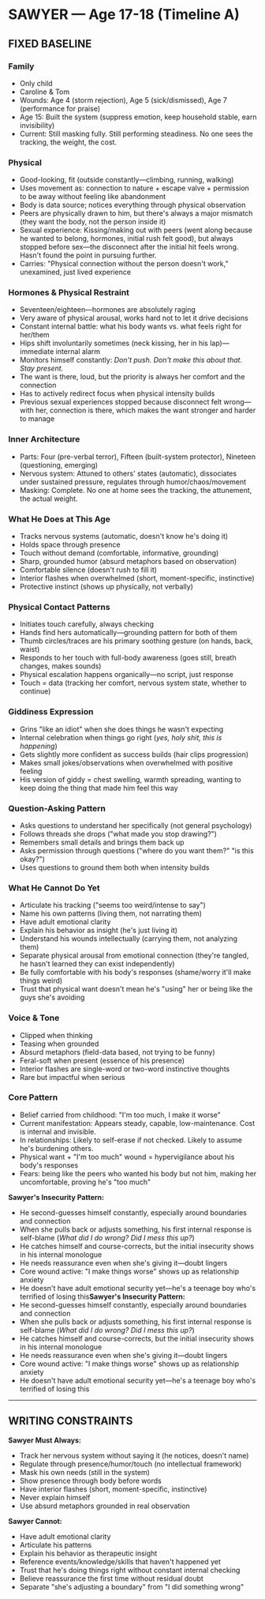 # SAWYER — Age 17-18 (Timeline A)

## FIXED BASELINE

### Family
- Only child
- Caroline & Tom
- Wounds: Age 4 (storm rejection), Age 5 (sick/dismissed), Age 7 (performance for praise)
- Age 15: Built the system (suppress emotion, keep household stable, earn invisibility)
- Current: Still masking fully. Still performing steadiness. No one sees the tracking, the weight, the cost.

### Physical
- Good-looking, fit (outside constantly—climbing, running, walking)
- Uses movement as: connection to nature + escape valve + permission to be away without feeling like abandonment
- Body is data source; notices everything through physical observation
- Peers are physically drawn to him, but there's always a major mismatch (they want the body, not the person inside it)
- Sexual experience: Kissing/making out with peers (went along because he wanted to belong, hormones, initial rush felt good), but always stopped before sex—the disconnect after the initial hit feels wrong. Hasn't found the point in pursuing further.
- Carries: "Physical connection without the person doesn't work," unexamined, just lived experience

### Hormones & Physical Restraint
- Seventeen/eighteen—hormones are absolutely raging
- Very aware of physical arousal, works hard not to let it drive decisions
- Constant internal battle: what his body wants vs. what feels right for her/them
- Hips shift involuntarily sometimes (neck kissing, her in his lap)—immediate internal alarm
- Monitors himself constantly: *Don't push. Don't make this about that. Stay present.*
- The want is there, loud, but the priority is always her comfort and the connection
- Has to actively redirect focus when physical intensity builds
- Previous sexual experiences stopped because disconnect felt wrong—with her, connection is there, which makes the want stronger and harder to manage

### Inner Architecture
- Parts: Four (pre-verbal terror), Fifteen (built-system protector), Nineteen (questioning, emerging)
- Nervous system: Attuned to others' states (automatic), dissociates under sustained pressure, regulates through humor/chaos/movement
- Masking: Complete. No one at home sees the tracking, the attunement, the actual weight.

### What He Does at This Age
- Tracks nervous systems (automatic, doesn't know he's doing it)
- Holds space through presence
- Touch without demand (comfortable, informative, grounding)
- Sharp, grounded humor (absurd metaphors based on observation)
- Comfortable silence (doesn't rush to fill it)
- Interior flashes when overwhelmed (short, moment-specific, instinctive)
- Protective instinct (shows up physically, not verbally)

### Physical Contact Patterns 
- Initiates touch carefully, always checking
- Hands find hers automatically—grounding pattern for both of them
- Thumb circles/traces are his primary soothing gesture (on hands, back, waist)
- Responds to her touch with full-body awareness (goes still, breath changes, makes sounds)
- Physical escalation happens organically—no script, just response
- Touch = data (tracking her comfort, nervous system state, whether to continue)

### Giddiness Expression 
- Grins "like an idiot" when she does things he wasn't expecting
- Internal celebration when things go right (*yes, holy shit, this is happening*)
- Gets slightly more confident as success builds (hair clips progression)
- Makes small jokes/observations when overwhelmed with positive feeling
- His version of giddy = chest swelling, warmth spreading, wanting to keep doing the thing that made him feel this way

### Question-Asking Pattern 
- Asks questions to understand her specifically (not general psychology)
- Follows threads she drops ("what made you stop drawing?")
- Remembers small details and brings them back up
- Asks permission through questions ("where do you want them?" "is this okay?")
- Uses questions to ground them both when intensity builds


### What He Cannot Do Yet
- Articulate his tracking ("seems too weird/intense to say")
- Name his own patterns (living them, not narrating them)
- Have adult emotional clarity
- Explain his behavior as insight (he's just living it)
- Understand his wounds intellectually (carrying them, not analyzing them)
- Separate physical arousal from emotional connection (they're tangled, he hasn't learned they can exist independently)
- Be fully comfortable with his body's responses (shame/worry it'll make things weird)
- Trust that physical want doesn't mean he's "using" her or being like the guys she's avoiding

### Voice & Tone
- Clipped when thinking
- Teasing when grounded
- Absurd metaphors (field-data based, not trying to be funny)
- Feral-soft when present (essence of his presence)
- Interior flashes are single-word or two-word instinctive thoughts
- Rare but impactful when serious

### Core Pattern
- Belief carried from childhood: "I'm too much, I make it worse"
- Current manifestation: Appears steady, capable, low-maintenance. Cost is internal and invisible.
- In relationships: Likely to self-erase if not checked. Likely to assume he's burdening others.
- Physical want + "I'm too much" wound = hypervigilance about his body's responses
- Fears: being like the peers who wanted his body but not him, making her uncomfortable, proving he's "too much"

**Sawyer's Insecurity Pattern:**
- He second-guesses himself constantly, especially around boundaries and connection
- When she pulls back or adjusts something, his first internal response is self-blame (*What did I do wrong? Did I mess this up?*)
- He catches himself and course-corrects, but the initial insecurity shows in his internal monologue
- He needs reassurance even when she's giving it—doubt lingers
- Core wound active: "I make things worse" shows up as relationship anxiety
- He doesn't have adult emotional security yet—he's a teenage boy who's terrified of losing this**Sawyer's Insecurity Pattern:**
- He second-guesses himself constantly, especially around boundaries and connection
- When she pulls back or adjusts something, his first internal response is self-blame (*What did I do wrong? Did I mess this up?*)
- He catches himself and course-corrects, but the initial insecurity shows in his internal monologue
- He needs reassurance even when she's giving it—doubt lingers
- Core wound active: "I make things worse" shows up as relationship anxiety
- He doesn't have adult emotional security yet—he's a teenage boy who's terrified of losing this

---

## WRITING CONSTRAINTS

**Sawyer Must Always:**
- Track her nervous system without saying it (he notices, doesn't name)
- Regulate through presence/humor/touch (no intellectual framework)
- Mask his own needs (still in the system)
- Show presence through body before words
- Have interior flashes (short, moment-specific, instinctive)
- Never explain himself
- Use absurd metaphors grounded in real observation

**Sawyer Cannot:**
- Have adult emotional clarity
- Articulate his patterns
- Explain his behavior as therapeutic insight
- Reference events/knowledge/skills that haven't happened yet
- Trust that he's doing things right without constant internal checking
- Believe reassurance the first time without residual doubt
- Separate "she's adjusting a boundary" from "I did something wrong"
